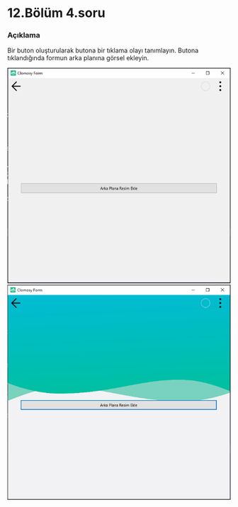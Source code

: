 # 12.Bölüm 4.soru

### Açıklama

Bir buton oluşturularak butona bir tıklama olayı tanımlayın. Butona tıklandığında formun arka planına görsel ekleyin.

![Bolum 12-Soru 4- Çıktı 1](Bolum12_4_Cikti1.png)
![Bolum 12-Soru 4- Çıktı 2](Bolum12_4_Cikti2.png)
